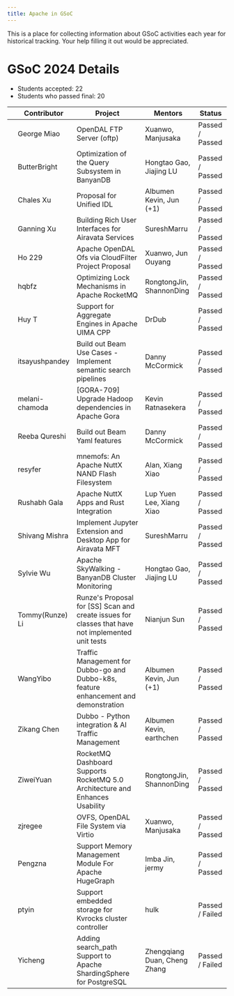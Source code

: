 ```yaml
---
title: Apache in GSoC
---
```

This is a place for collecting information about GSoC activities each year for historical tracking.
Your help filling it out would be appreciated.

# GSoC 2024 Details

* Students accepted: 22
* Students who passed final: 20

|   | Contributor      | Project                                                                                           | Mentors                      | Status          |
|---|------------------|---------------------------------------------------------------------------------------------------|------------------------------|-----------------|
|   | George Miao      | OpenDAL FTP Server (oftp)                                                                         | Xuanwo, Manjusaka            | Passed / Passed |
|   | ButterBright     | Optimization of the Query Subsystem in BanyanDB                                                   | Hongtao Gao, Jiajing LU      | Passed / Passed |
|   | Chales Xu        | Proposal for Unified IDL                                                                          | Albumen Kevin, Jun (+1)      | Passed / Passed |
|   | Ganning Xu       | Building Rich User Interfaces for Airavata Services                                               | SureshMarru                  | Passed / Passed |
|   | Ho 229           | Apache OpenDAL Ofs via CloudFilter Project Proposal                                               | Xuanwo, Jun Ouyang           | Passed / Passed |
|   | hqbfz            | Optimizing Lock Mechanisms in Apache RocketMQ                                                     | RongtongJin, ShannonDing     | Passed / Passed |
|   | Huy T            | Support for Aggregate Engines in Apache UIMA CPP                                                  | DrDub                        | Passed / Passed |
|   | itsayushpandey   | Build out Beam Use Cases - Implement semantic search pipelines                                    | Danny McCormick              | Passed / Passed |
|   | melani-chamoda   | [GORA-709] Upgrade Hadoop dependencies in Apache Gora                                             | Kevin Ratnasekera            | Passed / Passed |
|   | Reeba Qureshi    | Build out Beam Yaml features                                                                      | Danny McCormick              | Passed / Passed |
|   | resyfer          | mnemofs: An Apache NuttX NAND Flash Filesystem                                                    | Alan, Xiang Xiao             | Passed / Passed |
|   | Rushabh Gala     | Apache NuttX Apps and Rust Integration                                                            | Lup Yuen Lee, Xiang Xiao     | Passed / Passed |
|   | Shivang Mishra   | Implement Jupyter Extension and Desktop App for Airavata MFT                                      | SureshMarru                  | Passed / Passed |
|   | Sylvie Wu        | Apache SkyWalking - BanyanDB Cluster Monitoring                                                   | Hongtao Gao, Jiajing LU      | Passed / Passed |
|   | Tommy(Runze) Li  | Runze's Proposal for [SS] Scan and create issues for classes that have not implemented unit tests | Nianjun Sun                  | Passed / Passed |
|   | WangYibo         | Traffic Management for Dubbo-go and Dubbo-k8s, feature enhancement and demonstration              | Albumen Kevin, Jun (+1)      | Passed / Passed |
|   | Zikang Chen      | Dubbo - Python integration & AI Traffic Management                                                | Albumen Kevin, earthchen     | Passed / Passed |
|   | ZiweiYuan        | RocketMQ Dashboard Supports RocketMQ 5.0 Architecture and Enhances Usability                      | RongtongJin, ShannonDing     | Passed / Passed |
|   | zjregee          | OVFS, OpenDAL File System via Virtio                                                              | Xuanwo, Manjusaka            | Passed / Passed |
|   | Pengzna          | Support Memory Management Module For Apache HugeGraph                                             | Imba Jin, jermy              | Passed / Passed |
|   | ptyin            | Support embedded storage for Kvrocks cluster controller                                           | hulk                         | Passed / Failed |
|   | Yicheng          | Adding search_path Support to Apache ShardingSphere for PostgreSQL                                | Zhengqiang Duan, Cheng Zhang | Passed / Failed |
           